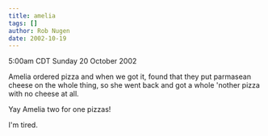 ```yaml
---
title: amelia
tags: []
author: Rob Nugen
date: 2002-10-19
---
```


<p class=date>5:00am CDT Sunday 20 October 2002</p>

<p>Amelia ordered pizza and when we got it, found that they put
parmasean cheese on the whole thing, so she went back and got a whole
'nother pizza with no cheese at all.</p>

<p>Yay Amelia two for one pizzas!</p>

<p>I'm tired.</p>
